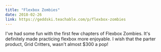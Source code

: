 ```yaml
---
title: "Flexbox Zombies"
date: 2018-02-26
link: https://geddski.teachable.com/p/flexbox-zombies
---
```


I've had some fun with the first few chapters of Flexbox Zombies. It's definitely
made practicing flexbox more enjoyable. I wish that the parter product, Grid Critters,
wasn't almost $300 a pop!
